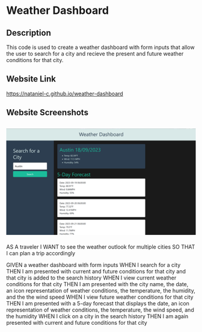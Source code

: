 # Weather Dashboard

## Description
This code is used to create a weather dashboard with form inputs that allow the user to search for a city and recieve the present and future weather conditions for that city.

## Website Link
https://nataniel-c.github.io/weather-dashboard

## Website Screenshots
![screenshot1](./assets/images/screenshot1.PNG)
---

AS A traveler
I WANT to see the weather outlook for multiple cities
SO THAT I can plan a trip accordingly

GIVEN a weather dashboard with form inputs
WHEN I search for a city
THEN I am presented with current and future conditions for that city and that city is added to the search history
WHEN I view current weather conditions for that city
THEN I am presented with the city name, the date, an icon representation of weather conditions, the temperature, the humidity, and the the wind speed
WHEN I view future weather conditions for that city
THEN I am presented with a 5-day forecast that displays the date, an icon representation of weather conditions, the temperature, the wind speed, and the humidity
WHEN I click on a city in the search history
THEN I am again presented with current and future conditions for that city